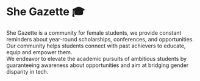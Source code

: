# She Gazette 🎓

She Gazette is a community for female students, we provide constant reminders about year-round scholarships, conferences, and opportunities. Our community helps students connect with past achievers to educate, equip and empower them.<br>
We endeavor to elevate the academic pursuits of ambitious students by guaranteeing awareness about opportunities and aim at bridging gender disparity in tech.
